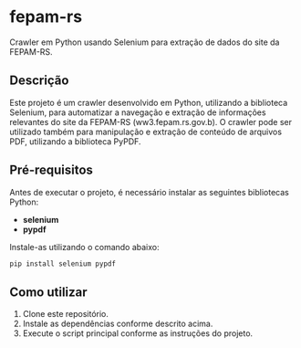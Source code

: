 # fepam-rs

Crawler em Python usando Selenium para extração de dados do site da FEPAM-RS.

## Descrição

Este projeto é um crawler desenvolvido em Python, utilizando a biblioteca Selenium, para automatizar a navegação e extração de informações relevantes do site da FEPAM-RS (ww3.fepam.rs.gov.b). O crawler pode ser utilizado também para manipulação e extração de conteúdo de arquivos PDF, utilizando a biblioteca PyPDF.

## Pré-requisitos

Antes de executar o projeto, é necessário instalar as seguintes bibliotecas Python:

- **selenium**
- **pypdf**

Instale-as utilizando o comando abaixo:


```python
pip install selenium pypdf
```



## Como utilizar

1. Clone este repositório.
2. Instale as dependências conforme descrito acima.
3. Execute o script principal conforme as instruções do projeto.
